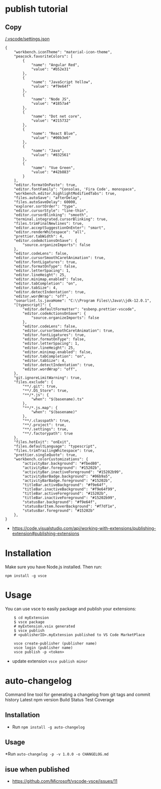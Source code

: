 # publish tutorial

## Copy
[/.vscode/settings.json](https://github.com/ngnam/supper-extension-software-develop/blob/master/settings.json)
```
{
    "workbench.iconTheme": "material-icon-theme",
    "peacock.favoriteColors": [
        {
            "name": "Angular Red",
            "value": "#b52e31"
        },
        {
            "name": "JavaScript Yellow",
            "value": "#f9e64f"
        },
        {
            "name": "Node JS",
            "value": "#1857a4"
        },
        {
            "name": "Dot net core",
            "value": "#215732"
        },
        {
            "name": "React Blue",
            "value": "#00b3e6"
        },
        {
            "name": "Java",
            "value": "#832561"
        },
        {
            "name": "Vue Green",
            "value": "#42b883"
        }
    ],
    "editor.formatOnPaste": true,
    "editor.fontFamily": "Consolas, 'Fira Code', monospace",
    "workbench.editor.highlightModifiedTabs": true,
    "files.autoSave": "afterDelay",
    "files.autoSaveDelay": 60000,
    "explorer.sortOrder": "type",
    "editor.cursorStyle": "line-thin",
    "editor.cursorBlinking": "smooth",
    "terminal.integrated.cursorBlinking": true,
    "files.trimFinalNewlines": true,
    "editor.acceptSuggestionOnEnter": "smart",
    "editor.renderWhitespace": "all",
    "prettier.tabWidth": 4,
    "editor.codeActionsOnSave": {
        "source.organizeImports": false
    },
    "editor.codeLens": false,
    "editor.cursorSmoothCaretAnimation": true,
    "editor.fontLigatures": true,
    "editor.formatOnType": false,
    "editor.letterSpacing": 1,
    "editor.lineHeight": 25,
    "editor.minimap.enabled": false,
    "editor.tabCompletion": "on",
    "editor.tabSize": 4,
    "editor.detectIndentation": true,
    "editor.wordWrap": "off",
    "sonarlint.ls.javaHome": "C:\\Program Files\\Java\\jdk-12.0.1",
    "[typescript]": {
        "editor.defaultFormatter": "esbenp.prettier-vscode",
        "editor.codeActionsOnSave": {
            "source.organizeImports": false
        },
        "editor.codeLens": false,
        "editor.cursorSmoothCaretAnimation": true,
        "editor.fontLigatures": true,
        "editor.formatOnType": false,
        "editor.letterSpacing": 1,
        "editor.lineHeight": 25,
        "editor.minimap.enabled": false,
        "editor.tabCompletion": "on",
        "editor.tabSize": 4,
        "editor.detectIndentation": true,
        "editor.wordWrap": "off",
    },
    "git.ignoreLimitWarning": true,
    "files.exclude": {
        "**/.git": true,
        "**/.DS_Store": true,
        "**/*.js": {
            "when": "$(basename).ts"
        },
        "**/*.js.map": {
            "when": "$(basename)"
        },
        "**/.classpath": true,
        "**/.project": true,
        "**/.settings": true,
        "**/.factorypath": true
    },
    "files.hotExit": "onExit",
    "files.defaultLanguage": "typescript",
    "files.trimTrailingWhitespace": true,
    "prettier.singleQuote": true,
    "workbench.colorCustomizations": {
        "activityBar.background": "#fbed80",
        "activityBar.foreground": "#15202b",
        "activityBar.inactiveForeground": "#15202b99",
        "activityBarBadge.background": "#06b9a5",
        "activityBarBadge.foreground": "#15202b",
        "titleBar.activeBackground": "#f9e64f",
        "titleBar.inactiveBackground": "#f9e64f99",
        "titleBar.activeForeground": "#15202b",
        "titleBar.inactiveForeground": "#15202b99",
        "statusBar.background": "#f9e64f",
        "statusBarItem.hoverBackground": "#f7df1e",
        "statusBar.foreground": "#15202b"
    },
}
```

* https://code.visualstudio.com/api/working-with-extensions/publishing-extension#publishing-extensions

# Installation
Make sure you have Node.js installed. Then run:

`npm install -g vsce`

# Usage
You can use vsce to easily package and publish your extensions:
```
    $ cd myExtension
    $ vsce package
    # myExtension.vsix generated
    $ vsce publish
    # <publisherID>.myExtension published to VS Code MarketPlace

    vsce create-publisher (publisher name)
    vsce login (publisher name)
    vsce publish -p <token>

```
* update extension `vsce publish minor`

# auto-changelog
Command line tool for generating a changelog from git tags and commit history
Latest npm version Build Status Test Coverage

## Installation

* Run `npm install -g auto-changelog`

## Usage

*Run `auto-changelog -p -v 1.0.0 -o CHANGELOG.md`

## isue when published
* https://github.com/Microsoft/vscode-vsce/issues/11
